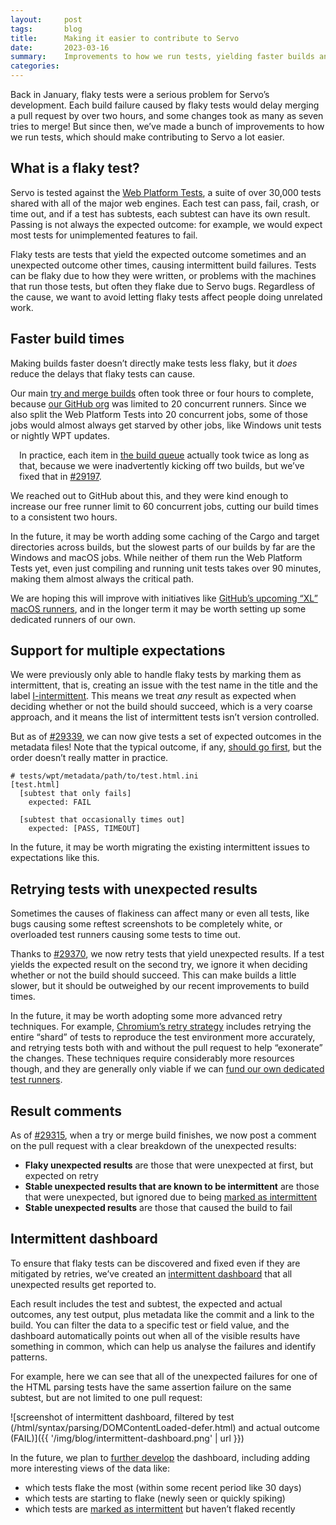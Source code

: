 ```yaml
---
layout:     post
tags:       blog
title:      Making it easier to contribute to Servo
date:       2023-03-16
summary:    Improvements to how we run tests, yielding faster builds and fewer failures due to flaky tests.
categories:
---
```


Back in January, flaky tests were a serious problem for Servo’s development. Each build failure caused by flaky tests would delay merging a pull request by over two hours, and some changes took as many as seven tries to merge! But since then, we’ve made a bunch of improvements to how we run tests, which should make contributing to Servo a lot easier.

## What is a flaky test?

Servo is tested against the [Web Platform Tests](https://web-platform-tests.org), a suite of over 30,000 tests shared with all of the major web engines. Each test can pass, fail, crash, or time out, and if a test has subtests, each subtest can have its own result. Passing is not always the expected outcome: for example, we would expect most tests for unimplemented features to fail.

Flaky tests are tests that yield the expected outcome sometimes and an unexpected outcome other times, causing intermittent build failures. Tests can be flaky due to how they were written, or problems with the machines that run those tests, but often they flake due to Servo bugs. Regardless of the cause, we want to avoid letting flaky tests affect people doing unrelated work.

## Faster build times

Making builds faster doesn’t directly make tests less flaky, but it *does* reduce the delays that flaky tests can cause.

Our main [try and merge builds](https://github.com/servo/servo/actions/workflows/main.yml) often took three or four hours to complete, because [our GitHub org](https://github.com/servo) was limited to 20 concurrent runners. Since we also split the Web Platform Tests into 20 concurrent jobs, some of those jobs would almost always get starved by other jobs, like Windows unit tests or nightly WPT updates.

<aside style="margin-left: 1em;">

In practice, each item in [the build queue](https://build.servo.org/homu/queue/servo) actually took twice as long as that, because we were inadvertently kicking off two builds, but we’ve fixed that in [#29197](https://github.com/servo/servo/pull/29197).</aside>

We reached out to GitHub about this, and they were kind enough to increase our free runner limit to 60 concurrent jobs, cutting our build times to a consistent two hours.

In the future, it may be worth adding some caching of the Cargo and target directories across builds, but the slowest parts of our builds by far are the Windows and macOS jobs. While neither of them run the Web Platform Tests yet, even just compiling and running unit tests takes over 90 minutes, making them almost always the critical path.

We are hoping this will improve with initiatives like [GitHub’s upcoming “XL” macOS runners](https://github.blog/2023-03-01-github-actions-introducing-faster-github-hosted-x64-macos-runners/), and in the longer term it may be worth setting up some dedicated runners of our own.

## Support for multiple expectations

We were previously only able to handle flaky tests by marking them as intermittent, that is, creating an issue with the test name in the title and the label [I-intermittent](https://github.com/servo/servo/issues?q=label%3AI-intermittent). This means we treat *any* result as expected when deciding whether or not the build should succeed, which is a very coarse approach, and it means the list of intermittent tests isn’t version controlled.

But as of [#29339](https://github.com/servo/servo/pull/29339), we can now give tests a set of expected outcomes in the metadata files! Note that the typical outcome, if any, [should go first](http://web-platform-tests.org/tools/wptrunner/docs/expectation.html#web-platform-tests-metadata), but the order doesn’t really matter in practice.

```
# tests/wpt/metadata/path/to/test.html.ini
[test.html]
  [subtest that only fails]
    expected: FAIL

  [subtest that occasionally times out]
    expected: [PASS, TIMEOUT]
```

In the future, it may be worth migrating the existing intermittent issues to expectations like this.

## Retrying tests with unexpected results

Sometimes the causes of flakiness can affect many or even all tests, like bugs causing some reftest screenshots to be completely white, or overloaded test runners causing some tests to time out.

Thanks to [#29370](https://github.com/servo/servo/pull/29370), we now retry tests that yield unexpected results. If a test yields the expected result on the second try, we ignore it when deciding whether or not the build should succeed. This can make builds a little slower, but it should be outweighed by our recent improvements to build times.

In the future, it may be worth adopting some more advanced retry techniques. For example, [Chromium’s retry strategy](https://chromium.googlesource.com/chromium/src/+/9539073eb08b163ffa375bec280e7043ee4cbb19/docs/infra/cq.md) includes retrying the entire “shard” of tests to reproduce the test environment more accurately, and retrying tests both with and without the pull request to help “exonerate” the changes. These techniques require considerably more resources though, and they are generally only viable if we can [fund our own dedicated test runners](https://servo.org/sponsorship/).

## Result comments

As of [#29315](https://github.com/servo/servo/pull/29315), when a try or merge build finishes, we now post a comment on the pull request with a clear breakdown of the unexpected results:

* **Flaky unexpected results** are those that were unexpected at first, but expected on retry
* **Stable unexpected results that are known to be intermittent** are those that were unexpected, but ignored due to being [marked as intermittent](https://github.com/servo/servo/issues?q=label%3AI-intermittent)
* **Stable unexpected results** are those that caused the build to fail

## Intermittent dashboard

To ensure that flaky tests can be discovered and fixed even if they are mitigated by retries, we’ve created an [intermittent dashboard](https://build.servo.org/intermittent-tracker/) that all unexpected results get reported to.

Each result includes the test and subtest, the expected and actual outcomes, any test output, plus metadata like the commit and a link to the build. You can filter the data to a specific test or field value, and the dashboard automatically points out when all of the visible results have something in common, which can help us analyse the failures and identify patterns.

For example, here we can see that all of the unexpected failures for one of the HTML parsing tests have the same assertion failure on the same subtest, but are not limited to one pull request:

![screenshot of intermittent dashboard, filtered by test (/html/syntax/parsing/DOMContentLoaded-defer.html) and actual outcome (FAIL)]({{ '/img/blog/intermittent-dashboard.png' | url }})

In the future, we plan to [further develop](https://github.com/servo/intermittent-tracker/pull/6#issuecomment-1422599056) the dashboard, including adding more interesting views of the data like:

* which tests flake the most (within some recent period like 30 days)
* which tests are starting to flake (newly seen or quickly spiking)
* which tests are [marked as intermittent](https://github.com/servo/servo/issues?q=label%3AI-intermittent) but haven’t flaked recently
